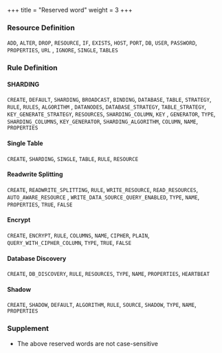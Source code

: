 +++
title = "Reserved word"
weight = 3
+++

### Resource Definition

`ADD`, `ALTER`, `DROP`, `RESOURCE`, `IF`, `EXISTS`, `HOST`, `PORT`, `DB`, `USER`, `PASSWORD`, `PROPERTIES`, `URL`
, `IGNORE`, `SINGLE`, `TABLES`

### Rule Definition

#### SHARDING

`CREATE`, `DEFAULT`, `SHARDING`, `BROADCAST`, `BINDING`, `DATABASE`, `TABLE`, `STRATEGY`, `RULE`, `RULES`, `ALGORITHM`
, `DATANODES`, `DATABASE_STRATEGY`, `TABLE_STRATEGY`, `KEY_GENERATE_STRATEGY`, `RESOURCES`, `SHARDING_COLUMN`, `KEY`
, `GENERATOR`, `TYPE`, `SHARDING_COLUMNS`, `KEY_GENERATOR`, `SHARDING_ALGORITHM`, `COLUMN`, `NAME`, `PROPERTIES`

#### Single Table

`CREATE`, `SHARDING`, `SINGLE`, `TABLE`, `RULE`, `RESOURCE`

#### Readwrite Splitting

`CREATE`, `READWRITE_SPLITTING`, `RULE`, `WRITE_RESOURCE`, `READ_RESOURCES`, `AUTO_AWARE_RESOURCE`
, `WRITE_DATA_SOURCE_QUERY_ENABLED`, `TYPE`, `NAME`, `PROPERTIES`, `TRUE`, `FALSE`

#### Encrypt

`CREATE`, `ENCRYPT`, `RULE`, `COLUMNS`, `NAME`, `CIPHER`, `PLAIN`, `QUERY_WITH_CIPHER_COLUMN`, `TYPE`, `TRUE`, `FALSE`

#### Database Discovery

`CREATE`, `DB_DISCOVERY`, `RULE`, `RESOURCES`, `TYPE`, `NAME`, `PROPERTIES`, `HEARTBEAT`

#### Shadow

`CREATE`, `SHADOW`, `DEFAULT`, `ALGORITHM`, `RULE`, `SOURCE`, `SHADOW`, `TYPE`, `NAME`, `PROPERTIES`

### Supplement

- The above reserved words are not case-sensitive